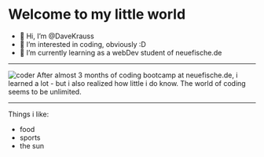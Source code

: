 # Welcome to my little world

- 👋 Hi, I’m @DaveKrauss
- 👀 I’m interested in coding, obviously :D
- 🌱 I’m currently learning as a webDev student of neuefische.de
---

![coder](https://github.com/DaveKrauss/DaveKrauss/assets/139886649/05a647ee-c035-4871-86f4-0182fa9dc97d)
After almost 3 months of coding bootcamp at neuefische.de, i learned a lot - but i also realized how little i do know. The world of coding seems to be unlimited.

---
Things i like:
- food
- sports
- the sun


<!---
DaveKrauss/DaveKrauss is a ✨ special ✨ repository because its `README.md` (this file) appears on your GitHub profile.
You can click the Preview link to take a look at your changes.
--->
